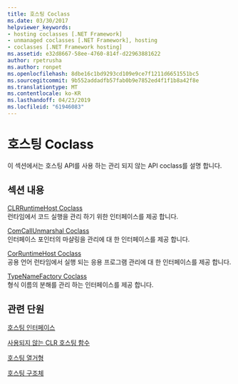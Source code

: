 ```yaml
---
title: 호스팅 Coclass
ms.date: 03/30/2017
helpviewer_keywords:
- hosting coclasses [.NET Framework]
- unmanaged coclasses [.NET Framework], hosting
- coclasses [.NET Framework hosting]
ms.assetid: e32d8667-58ee-4760-814f-d22963881622
author: rpetrusha
ms.author: ronpet
ms.openlocfilehash: 8dbe16c1bd9293cd109e9ce7f1211d6651551bc5
ms.sourcegitcommit: 9b552addadfb57fab0b9e7852ed4f1f1b8a42f8e
ms.translationtype: MT
ms.contentlocale: ko-KR
ms.lasthandoff: 04/23/2019
ms.locfileid: "61946083"
---
```

# <a name="hosting-coclasses"></a>호스팅 Coclass
이 섹션에서는 호스팅 API를 사용 하는 관리 되지 않는 API coclass를 설명 합니다.  
  
## <a name="in-this-section"></a>섹션 내용  
 [CLRRuntimeHost Coclass](../../../../docs/framework/unmanaged-api/hosting/clrruntimehost-coclass.md)  
 런타임에서 코드 실행을 관리 하기 위한 인터페이스를 제공 합니다.  
  
 [ComCallUnmarshal Coclass](../../../../docs/framework/unmanaged-api/hosting/comcallunmarshal-coclass.md)  
 인터페이스 포인터의 마샬링을 관리에 대 한 인터페이스를 제공 합니다.  
  
 [CorRuntimeHost Coclass](../../../../docs/framework/unmanaged-api/hosting/corruntimehost-coclass.md)  
 공용 언어 런타임에서 실행 되는 응용 프로그램 관리에 대 한 인터페이스를 제공 합니다.  
  
 [TypeNameFactory Coclass](../../../../docs/framework/unmanaged-api/hosting/typenamefactory-coclass.md)  
 형식 이름의 분해를 관리 하는 인터페이스를 제공 합니다.  
  
## <a name="related-sections"></a>관련 단원  
 [호스팅 인터페이스](../../../../docs/framework/unmanaged-api/hosting/hosting-interfaces.md)  
  
 [사용되지 않는 CLR 호스팅 함수](../../../../docs/framework/unmanaged-api/hosting/deprecated-clr-hosting-functions.md)  
  
 [호스팅 열거형](../../../../docs/framework/unmanaged-api/hosting/hosting-enumerations.md)  
  
 [호스팅 구조체](../../../../docs/framework/unmanaged-api/hosting/hosting-structures.md)
